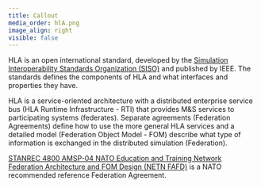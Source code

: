 ```yaml
---
title: Callout
media_order: hlA.png
image_align: right
visible: false
---
```


HLA is an open international standard, developed by the [Simulation Interoperability Standards Organization (SISO)](https://sisostds.org) and published by IEEE. The standards defines the components of HLA and what interfaces and properties they have.

HLA is a service-oriented architecture with a distributed enterprise service bus (HLA Runtime Infrastructure - RTI) that provides M&S services to participating systems (federates). Separate agreements (Federation Agreements) define how to use the more general HLA services and a detailed model (Federation Object Model - FOM) describe what type of information is exchanged in the distributed simulation (Federation).

[STANREC 4800 AMSP-04 NATO Education and Training Network Federation Architecture and FOM Design (NETN FAFD)](../../amsp04) is a NATO recommended reference Federation Agreement.
